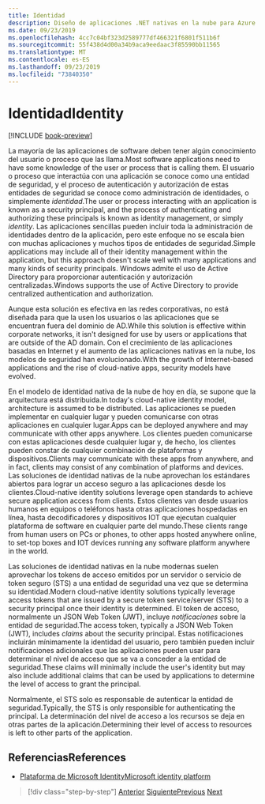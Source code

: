 ```yaml
---
title: Identidad
description: Diseño de aplicaciones .NET nativas en la nube para Azure | Identidad
ms.date: 09/23/2019
ms.openlocfilehash: 4cc7c04bf323d2589777df466321f6801f511b6f
ms.sourcegitcommit: 55f438d4d00a34b9aca9eedaac3f85590bb11565
ms.translationtype: MT
ms.contentlocale: es-ES
ms.lasthandoff: 09/23/2019
ms.locfileid: "73840350"
---
```

# <a name="identity"></a><span data-ttu-id="b94c9-103">Identidad</span><span class="sxs-lookup"><span data-stu-id="b94c9-103">Identity</span></span>

[!INCLUDE [book-preview](../../../includes/book-preview.md)]

<span data-ttu-id="b94c9-104">La mayoría de las aplicaciones de software deben tener algún conocimiento del usuario o proceso que las llama.</span><span class="sxs-lookup"><span data-stu-id="b94c9-104">Most software applications need to have some knowledge of the user or process that is calling them.</span></span> <span data-ttu-id="b94c9-105">El usuario o proceso que interactúa con una aplicación se conoce como una entidad de seguridad, y el proceso de autenticación y autorización de estas entidades de seguridad se conoce como administración de identidades, o simplemente *identidad*.</span><span class="sxs-lookup"><span data-stu-id="b94c9-105">The user or process interacting with an application is known as a security principal, and the process of authenticating and authorizing these principals is known as identity management, or simply *identity*.</span></span> <span data-ttu-id="b94c9-106">Las aplicaciones sencillas pueden incluir toda la administración de identidades dentro de la aplicación, pero este enfoque no se escala bien con muchas aplicaciones y muchos tipos de entidades de seguridad.</span><span class="sxs-lookup"><span data-stu-id="b94c9-106">Simple applications may include all of their identity management within the application, but this approach doesn't scale well with many applications and many kinds of security principals.</span></span> <span data-ttu-id="b94c9-107">Windows admite el uso de Active Directory para proporcionar autenticación y autorización centralizadas.</span><span class="sxs-lookup"><span data-stu-id="b94c9-107">Windows supports the use of Active Directory to provide centralized authentication and authorization.</span></span>

<!-- (insert figure showing Windows AD auth model) -->

<span data-ttu-id="b94c9-108">Aunque esta solución es efectiva en las redes corporativas, no está diseñada para que la usen los usuarios o las aplicaciones que se encuentran fuera del dominio de AD.</span><span class="sxs-lookup"><span data-stu-id="b94c9-108">While this solution is effective within corporate networks, it isn't designed for use by users or applications that are outside of the AD domain.</span></span> <span data-ttu-id="b94c9-109">Con el crecimiento de las aplicaciones basadas en Internet y el aumento de las aplicaciones nativas en la nube, los modelos de seguridad han evolucionado.</span><span class="sxs-lookup"><span data-stu-id="b94c9-109">With the growth of Internet-based applications and the rise of cloud-native apps, security models have evolved.</span></span>

<span data-ttu-id="b94c9-110">En el modelo de identidad nativa de la nube de hoy en día, se supone que la arquitectura está distribuida.</span><span class="sxs-lookup"><span data-stu-id="b94c9-110">In today's cloud-native identity model, architecture is assumed to be distributed.</span></span> <span data-ttu-id="b94c9-111">Las aplicaciones se pueden implementar en cualquier lugar y pueden comunicarse con otras aplicaciones en cualquier lugar.</span><span class="sxs-lookup"><span data-stu-id="b94c9-111">Apps can be deployed anywhere and may communicate with other apps anywhere.</span></span> <span data-ttu-id="b94c9-112">Los clientes pueden comunicarse con estas aplicaciones desde cualquier lugar y, de hecho, los clientes pueden constar de cualquier combinación de plataformas y dispositivos.</span><span class="sxs-lookup"><span data-stu-id="b94c9-112">Clients may communicate with these apps from anywhere, and in fact, clients may consist of any combination of platforms and devices.</span></span> <span data-ttu-id="b94c9-113">Las soluciones de identidad nativas de la nube aprovechan los estándares abiertos para lograr un acceso seguro a las aplicaciones desde los clientes.</span><span class="sxs-lookup"><span data-stu-id="b94c9-113">Cloud-native identity solutions leverage open standards to achieve secure application access from clients.</span></span> <span data-ttu-id="b94c9-114">Estos clientes van desde usuarios humanos en equipos o teléfonos hasta otras aplicaciones hospedadas en línea, hasta decodificadores y dispositivos IOT que ejecutan cualquier plataforma de software en cualquier parte del mundo.</span><span class="sxs-lookup"><span data-stu-id="b94c9-114">These clients range from human users on PCs or phones, to other apps hosted anywhere online, to set-top boxes and IOT devices running any software platform anywhere in the world.</span></span>

<span data-ttu-id="b94c9-115">Las soluciones de identidad nativas en la nube modernas suelen aprovechar los tokens de acceso emitidos por un servidor o servicio de token seguro (STS) a una entidad de seguridad una vez que se determina su identidad.</span><span class="sxs-lookup"><span data-stu-id="b94c9-115">Modern cloud-native identity solutions typically leverage access tokens that are issued by a secure token service/server (STS) to a security principal once their identity is determined.</span></span> <span data-ttu-id="b94c9-116">El token de acceso, normalmente un JSON Web Token (JWT), incluye *notificaciones* sobre la entidad de seguridad.</span><span class="sxs-lookup"><span data-stu-id="b94c9-116">The access token, typically a JSON Web Token (JWT), includes *claims* about the security principal.</span></span> <span data-ttu-id="b94c9-117">Estas notificaciones incluirán mínimamente la identidad del usuario, pero también pueden incluir notificaciones adicionales que las aplicaciones pueden usar para determinar el nivel de acceso que se va a conceder a la entidad de seguridad.</span><span class="sxs-lookup"><span data-stu-id="b94c9-117">These claims will minimally include the user's identity but may also include additional claims that can be used by applications to determine the level of access to grant the principal.</span></span>

<!-- (insert figure showing basic handshake involving a principal, an STS, and an app) -->

<span data-ttu-id="b94c9-118">Normalmente, el STS solo es responsable de autenticar la entidad de seguridad.</span><span class="sxs-lookup"><span data-stu-id="b94c9-118">Typically, the STS is only responsible for authenticating the principal.</span></span> <span data-ttu-id="b94c9-119">La determinación del nivel de acceso a los recursos se deja en otras partes de la aplicación.</span><span class="sxs-lookup"><span data-stu-id="b94c9-119">Determining their level of access to resources is left to other parts of the application.</span></span>

## <a name="references"></a><span data-ttu-id="b94c9-120">Referencias</span><span class="sxs-lookup"><span data-stu-id="b94c9-120">References</span></span>

- [<span data-ttu-id="b94c9-121">Plataforma de Microsoft Identity</span><span class="sxs-lookup"><span data-stu-id="b94c9-121">Microsoft identity platform</span></span>](https://docs.microsoft.com/azure/active-directory/develop/)

>[!div class="step-by-step"]
><span data-ttu-id="b94c9-122">[Anterior](azure-monitor.md)
>[Siguiente](authentication-authorization.md)</span><span class="sxs-lookup"><span data-stu-id="b94c9-122">[Previous](azure-monitor.md)
[Next](authentication-authorization.md)</span></span>
